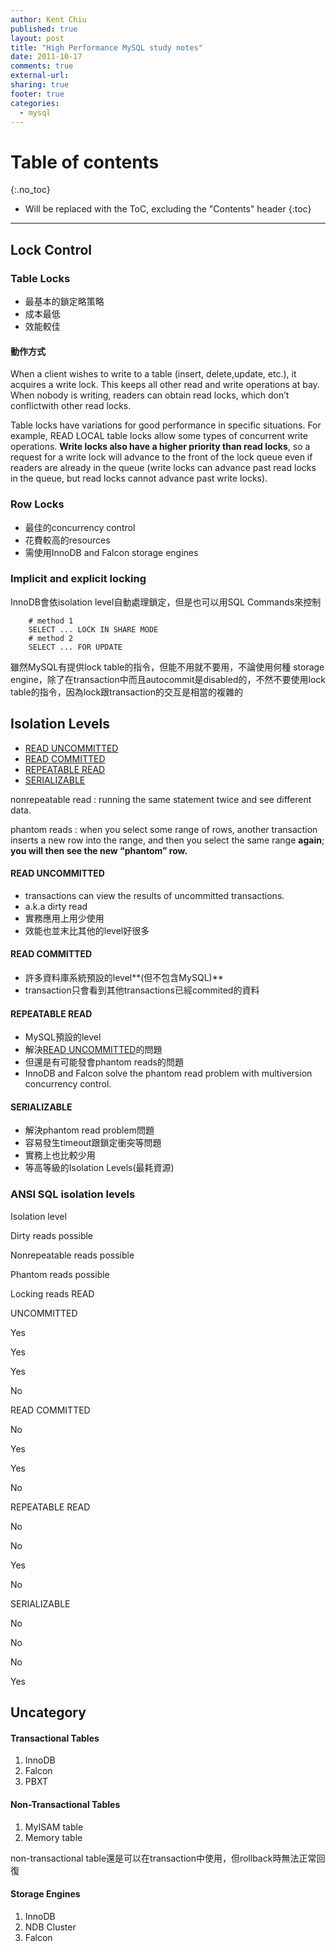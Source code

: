 ```yaml
---
author: Kent Chiu
published: true
layout: post
title: "High Performance MySQL study notes"
date: 2011-10-17
comments: true
external-url:
sharing: true
footer: true
categories:
  - mysql
---
```


# Table of contents
{:.no_toc}

* Will be replaced with the ToC, excluding the "Contents" header
{:toc}

----------------------------------------------------------------



Lock Control
------------

### Table Locks

-   最基本的鎖定略策略
-   成本最低
-   效能較佳

#### 動作方式

When a client wishes to write to a table (insert, delete,update, etc.),
it acquires a write lock. This keeps all other read and write operations
at bay. When nobody is writing, readers can obtain read locks, which
don’t conflictwith other read locks.

Table locks have variations for good performance in specific situations.
For example, READ LOCAL table locks allow some types of concurrent write
operations. **Write locks also have a higher priority than read locks**,
so a request for a write lock will advance to the front of the lock
queue even if readers are already in the queue (write locks can advance
past read locks in the queue, but read locks cannot advance past write
locks).

### Row Locks

-   最佳的concurrency control
-   花費較高的resources
-   需使用InnoDB and Falcon storage engines

### Implicit and explicit locking

InnoDB會依isolation level自動處理鎖定，但是也可以用SQL Commands來控制



```
    # method 1
    SELECT ... LOCK IN SHARE MODE
    # method 2
    SELECT ... FOR UPDATE

```

雖然MySQL有提供lock table的指令，但能不用就不要用，不論使用何種 storage
engine，除了在transaction中而且autocommit是disabled的，不然不要使用lock
table的指令，因為lock跟transaction的交互是相當的複雜的

Isolation Levels
----------------

-   [READ
    UNCOMMITTED](#read_uncommitted "mysql:high_performance_mysql_study_notes ↵")
-   [READ
    COMMITTED](#read_committed "mysql:high_performance_mysql_study_notes ↵")
-   [REPEATABLE
    READ](#repeatable_read "mysql:high_performance_mysql_study_notes ↵")
-   [SERIALIZABLE](#serializable "mysql:high_performance_mysql_study_notes ↵")

nonrepeatable read : running the same statement twice and see different
data.

phantom reads : when you select some range of rows, another transaction
inserts a new row into the range, and then you select the same range
**again**; **you will then see the new “phantom” row.**

#### READ UNCOMMITTED

-   transactions can view the results of uncommitted transactions.
-   a.k.a dirty read
-   實務應用上用少使用
-   效能也並末比其他的level好很多

#### READ COMMITTED

-   許多資料庫系統預設的level**(但不包含MySQL)**
-   transaction只會看到其他transactions已經commited的資料

#### REPEATABLE READ

-   MySQL預設的level
-   解決[READ
    UNCOMMITTED](#read_uncommitted "mysql:high_performance_mysql_study_notes ↵")的問題
-   但還是有可能發會phantom reads的問題
-   InnoDB and Falcon solve the phantom read problem with multiversion
    concurrency control.

#### SERIALIZABLE

-   解決phantom read problem問題
-   容易發生timeout跟鎖定衝突等問題
-   實務上也比較少用
-   等高等級的Isolation Levels(最耗資源)

### ANSI SQL isolation levels

Isolation level

Dirty reads possible

Nonrepeatable reads possible

Phantom reads possible

Locking reads READ

UNCOMMITTED

Yes

Yes

Yes

No

READ COMMITTED

No

Yes

Yes

No

REPEATABLE READ

No

No

Yes

No

SERIALIZABLE

No

No

No

Yes

Uncategory
----------

#### Transactional Tables

1.  InnoDB
2.  Falcon
3.  PBXT

#### Non-Transactional Tables

1.  MyISAM table
2.  Memory table

non-transactional
table還是可以在transaction中使用，但rollback時無法正常回復

#### Storage Engines

1.  InnoDB
2.  NDB Cluster
3.  Falcon

